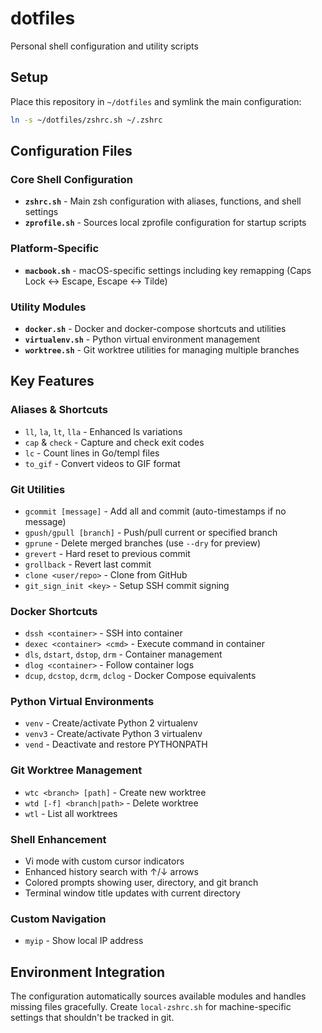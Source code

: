 # dotfiles
Personal shell configuration and utility scripts

## Setup
Place this repository in `~/dotfiles` and symlink the main configuration:
```bash
ln -s ~/dotfiles/zshrc.sh ~/.zshrc
```

## Configuration Files

### Core Shell Configuration
- **`zshrc.sh`** - Main zsh configuration with aliases, functions, and shell settings
- **`zprofile.sh`** - Sources local zprofile configuration for startup scripts

### Platform-Specific
- **`macbook.sh`** - macOS-specific settings including key remapping (Caps Lock ↔ Escape, Escape ↔ Tilde)

### Utility Modules
- **`docker.sh`** - Docker and docker-compose shortcuts and utilities
- **`virtualenv.sh`** - Python virtual environment management
- **`worktree.sh`** - Git worktree utilities for managing multiple branches

## Key Features

### Aliases & Shortcuts
- `ll`, `la`, `lt`, `lla` - Enhanced ls variations
- `cap` & `check` - Capture and check exit codes
- `lc` - Count lines in Go/templ files
- `to_gif` - Convert videos to GIF format

### Git Utilities
- `gcommit [message]` - Add all and commit (auto-timestamps if no message)
- `gpush/gpull [branch]` - Push/pull current or specified branch
- `gprune` - Delete merged branches (use `--dry` for preview)
- `grevert` - Hard reset to previous commit
- `grollback` - Revert last commit
- `clone <user/repo>` - Clone from GitHub
- `git_sign_init <key>` - Setup SSH commit signing

### Docker Shortcuts
- `dssh <container>` - SSH into container
- `dexec <container> <cmd>` - Execute command in container
- `dls`, `dstart`, `dstop`, `drm` - Container management
- `dlog <container>` - Follow container logs
- `dcup`, `dcstop`, `dcrm`, `dclog` - Docker Compose equivalents

### Python Virtual Environments
- `venv` - Create/activate Python 2 virtualenv
- `venv3` - Create/activate Python 3 virtualenv
- `vend` - Deactivate and restore PYTHONPATH

### Git Worktree Management
- `wtc <branch> [path]` - Create new worktree
- `wtd [-f] <branch|path>` - Delete worktree
- `wtl` - List all worktrees

### Shell Enhancement
- Vi mode with custom cursor indicators
- Enhanced history search with ↑/↓ arrows
- Colored prompts showing user, directory, and git branch
- Terminal window title updates with current directory

### Custom Navigation
- `myip` - Show local IP address

## Environment Integration
The configuration automatically sources available modules and handles missing files gracefully. Create `local-zshrc.sh` for machine-specific settings that shouldn't be tracked in git.
